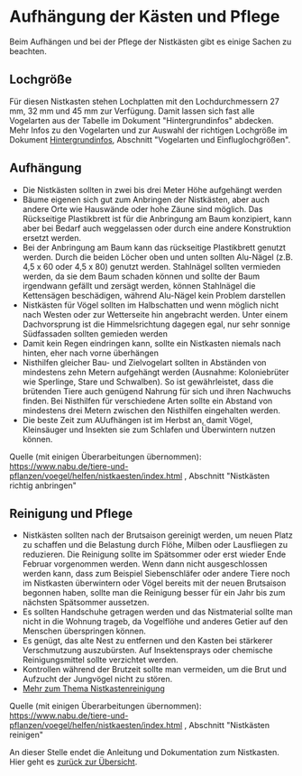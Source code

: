 # Aufhängung der Kästen und Pflege

Beim Aufhängen und bei der Pflege der Nistkästen gibt es einige Sachen zu beachten.

## Lochgröße

Für diesen Nistkasten stehen Lochplatten mit den Lochdurchmessern 27 mm, 32 mm und 45 mm zur Verfügung. Damit lassen sich fast alle Vogelarten aus der Tabelle im Dokument "Hintergrundinfos" abdecken. Mehr Infos zu den Vogelarten und zur Auswahl der richtigen Lochgröße im Dokument [Hintergrundinfos](../../Documentation/Hintergrundinfos/Hintergrundinfos.md), Abschnitt "Vogelarten und Einfluglochgrößen".

## Aufhängung

- Die Nistkästen sollten in zwei bis drei Meter Höhe aufgehängt werden
- Bäume eigenen sich gut zum Anbringen der Nistkästen, aber auch andere Orte wie Hauswände oder hohe Zäune sind möglich. Das Rückseitige Plastikbrett ist für die Anbringung am Baum konzipiert, kann aber bei Bedarf auch weggelassen oder durch eine andere Konstruktion ersetzt werden.
- Bei der Anbringung am Baum kann das rückseitige Plastikbrett genutzt werden. Durch die beiden Löcher oben und unten sollten Alu-Nägel (z.B. 4,5 x 60 oder 4,5 x 80) genutzt werden. Stahlnägel sollten vermieden werden, da sie dem Baum schaden können und sollte der Baum irgendwann gefällt und zersägt werden, können Stahlnägel die Kettensägen beschädigen, während Alu-Nägel kein Problem darstellen
- Nistkästen für Vögel sollten im Halbschatten und wenn möglich nicht nach Westen oder zur Wetterseite hin angebracht werden. Unter einem Dachvorsprung ist die Himmelsrichtung dagegen egal, nur sehr sonnige Südfassaden sollten gemieden werden
- Damit kein Regen eindringen kann, sollte ein Nistkasten niemals nach hinten, eher nach vorne überhängen
- Nisthilfen gleicher Bau- und Zielvogelart sollten in Abständen von mindestens zehn Metern aufgehängt werden (Ausnahme: Koloniebrüter wie Sperlinge, Stare und Schwalben). So ist gewährleistet, dass die brütenden Tiere auch genügend Nahrung für sich und ihren Nachwuchs finden. Bei Nisthilfen für verschiedene Arten sollte ein Abstand von mindestens drei Metern zwischen den Nisthilfen eingehalten werden.
- Die beste Zeit zum AUufhängen ist im Herbst an, damit Vögel, Kleinsäuger und Insekten sie zum Schlafen und Überwintern nutzen können.

Quelle (mit einigen Überarbeitungen übernommen): https://www.nabu.de/tiere-und-pflanzen/voegel/helfen/nistkaesten/index.html , Abschnitt "Nistkästen richtig anbringen" 

## Reinigung und Pflege

- Nistkästen sollten nach der Brutsaison gereinigt werden, um neuen Platz zu schaffen und die Belastung durch Flöhe, Milben oder Lausfliegen zu reduzieren. Die Reinigung sollte im Spätsommer oder erst wieder Ende Februar vorgenommen werden. Wenn dann nicht ausgeschlossen werden kann, dass zum Beispiel Siebenschläfer oder andere Tiere noch im Nistkasten überwintern oder Vögel bereits mit der neuen Brutsaison begonnen haben, sollte man die Reinigung besser für ein Jahr bis zum nächsten Spätsommer aussetzen.
- Es sollten Handschuhe getragen werden und das Nistmaterial sollte man nicht in die Wohnung trageb, da Vogelflöhe und anderes Getier auf den Menschen überspringen können.
- Es genügt, das alte Nest zu entfernen und den Kasten bei stärkerer Verschmutzung auszubürsten. Auf Insektensprays oder chemische Reinigungsmittel sollte verzichtet werden.
- Kontrollen während der Brutzeit sollte man vermeiden, um die Brut und Aufzucht der Jungvögel nicht zu stören.
- [Mehr zum Thema Nistkastenreinigung](https://www.nabu.de/tiere-und-pflanzen/voegel/helfen/nistkaesten/02716.html)

Quelle (mit einigen Überarbeitungen übernommen): https://www.nabu.de/tiere-und-pflanzen/voegel/helfen/nistkaesten/index.html , Abschnitt "Nistkästen reinigen" 

An dieser Stelle endet die Anleitung und Dokumentation zum Nistkasten. Hier geht es [zurück zur Übersicht](../../README.md).
